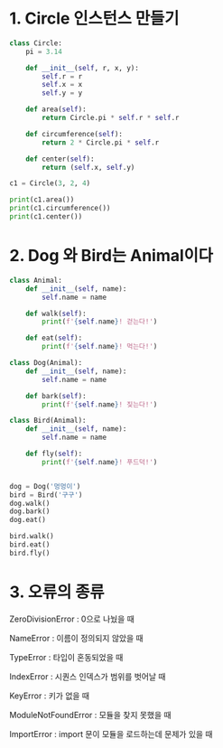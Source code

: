 # 1. Circle 인스턴스 만들기

```python
class Circle:
    pi = 3.14

    def __init__(self, r, x, y):
        self.r = r
        self.x = x
        self.y = y

    def area(self):
        return Circle.pi * self.r * self.r

    def circumference(self):
        return 2 * Circle.pi * self.r

    def center(self):
        return (self.x, self.y)

c1 = Circle(3, 2, 4)

print(c1.area())
print(c1.circumference())
print(c1.center())
```





# 2. Dog 와 Bird는 Animal이다

```python
class Animal:
    def __init__(self, name):
        self.name = name

    def walk(self):
        print(f'{self.name}! 걷는다!')

    def eat(self):
        print(f'{self.name}! 먹는다!')

class Dog(Animal):
    def __init__(self, name):
        self.name = name

    def bark(self):
        print(f'{self.name}! 짖는다!')

class Bird(Animal):
    def __init__(self, name):
        self.name = name

    def fly(self):
        print(f'{self.name}! 푸드덕!')


dog = Dog('멍멍이')
bird = Bird('구구')
dog.walk()
dog.bark()
dog.eat()

bird.walk()
bird.eat()
bird.fly()
```





# 3. 오류의 종류

ZeroDivisionError : 0으로 나눴을 때

NameError : 이름이 정의되지 않았을 때

TypeError : 타입이 혼동되었을 때

IndexError : 시퀀스 인덱스가 범위를 벗어날 때

KeyError : 키가 없을 때

ModuleNotFoundError : 모듈을 찾지 못했을 때

ImportError : import 문이 모듈을 로드하는데 문제가 있을 때